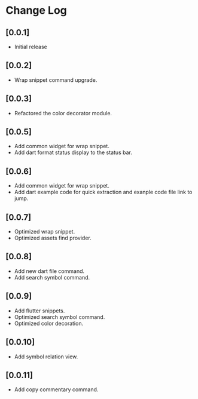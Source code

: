 # Change Log

## [0.0.1]

- Initial release

## [0.0.2]

- Wrap snippet command upgrade.

## [0.0.3]

- Refactored the color decorator module.

## [0.0.5]

- Add common widget for wrap snippet.
- Add dart format status display to the status bar.

## [0.0.6]

- Add common widget for wrap snippet.
- Add dart example code for quick extraction and exanple code file link to jump.

## [0.0.7]

- Optimized wrap snippet.
- Optimized assets find provider.

## [0.0.8]

- Add new dart file command.
- Add search symbol command.

## [0.0.9]

- Add flutter snippets.
- Optimized search symbol command.
- Optimized color decoration.

## [0.0.10]

- Add symbol relation view.

## [0.0.11]

- Add copy commentary command.